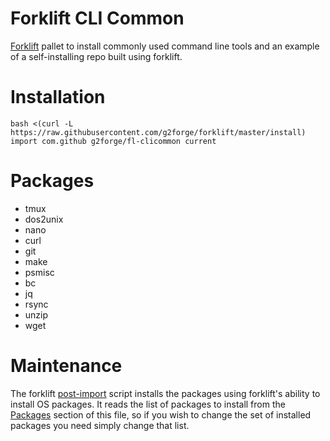 # Forklift CLI Common

[Forklift](https://github.com/g2forge/fl-clicommon) pallet to install commonly used command line tools and an example of a self-installing repo built using forklift.

# Installation

```
bash <(curl -L https://raw.githubusercontent.com/g2forge/forklift/master/install) import com.github g2forge/fl-clicommon current
```

# Packages

* tmux
* dos2unix
* nano
* curl
* git
* make
* psmisc
* bc
* jq
* rsync
* unzip
* wget

# Maintenance

The forklift [post-import](forklift/post-import) script installs the packages using forklift's ability to install OS packages.
It reads the list of packages to install from the [Packages](#packages) section of this file, so if you wish to change the set of installed packages you need simply change that list.
